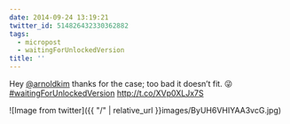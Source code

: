 ```yaml
---
date: 2014-09-24 13:19:21
twitter_id: 514826432330362882
tags:
  - micropost
  - waitingForUnlockedVersion
title: ''
---
```


Hey [@arnoldkim](https://twitter.com/arnoldkim) thanks for the case; too bad it doesn’t fit. 😜 [#waitingForUnlockedVersion](https://twitter.com/hashtag/waitingForUnlockedVersion) http://t.co/XVp0XLJx7S

![Image from twitter]({{ "/" | relative_url  }}images/ByUH6VHIYAA3vcG.jpg)
